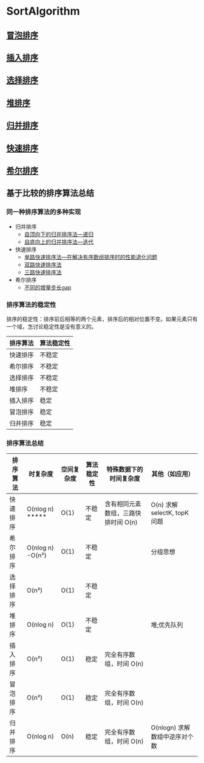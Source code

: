 # SortAlgorithm

## [冒泡排序](https://github.com/zhuyu126/SortAlgorithm/tree/master/BubbleSort)

## [插入排序](https://github.com/zhuyu126/SortAlgorithm/tree/master/InsertionSort)

## [选择排序](https://github.com/zhuyu126/SortAlgorithm/tree/master/SelectionSort)

## [堆排序](https://github.com/zhuyu126/SortAlgorithm/tree/master/HeapSort)

## [归并排序](https://github.com/zhuyu126/SortAlgorithm/tree/master/MergeSort)

## [快速排序](https://github.com/zhuyu126/SortAlgorithm/tree/master/QuickSort)

## [希尔排序](https://github.com/zhuyu126/SortAlgorithm/tree/master/ShellSort)

## 基于比较的排序算法总结

### 同一种排序算法的多种实现

- 归并排序
  - [自顶向下的归并排序法—递归](https://github.com/zhuyu126/SortAlgorithm/blob/master/MergeSort/MergeSort.java) 
  - [自底向上的归并排序法—迭代](https://github.com/zhuyu126/SortAlgorithm/blob/master/MergeSort/MergeSortBU.java)
- 快速排序
  - [单路快速排序法—在解决有序数组排序时的性能退化问题](https://github.com/zhuyu126/SortAlgorithm/blob/master/QuickSort/QuickSort.java)
  - [双路快速排序法](https://github.com/zhuyu126/SortAlgorithm/blob/master/QuickSort/QuickSort2Way.java)
  - [三路快速排序法](https://github.com/zhuyu126/SortAlgorithm/blob/master/QuickSort/QuickSort3Ways.java)
- 希尔排序
  - [不同的增量步长gap](https://github.com/zhuyu126/SortAlgorithm/blob/master/ShellSort/ShellSort.java)

### 排序算法的稳定性

排序的稳定性：排序前后相等的两个元素，排序后的相对位置不变。如果元素只有一个域，怎讨论稳定性是没有意义的。

| 排序算法 | 算法稳定性 |
| -------- | ---------- |
| 快速排序 | 不稳定     |
| 希尔排序 | 不稳定     |
| 选择排序 | 不稳定     |
| 堆排序   | 不稳定     |
| 插入排序 | 稳定       |
| 冒泡排序 | 稳定       |
| 归并排序 | 稳定       |

### 排序算法总结

| 排序算法 | 时复杂度         | 空间复杂度 | 算法稳定性 | 特殊数据下的时间复杂度              | 其他（如应用）                |
| -------- | ---------------- | ---------- | ---------- | ----------------------------------- | ----------------------------- |
| 快速排序 | O(nlog n) *****  | O(1)       | 不稳定     | 含有相同元素数组，三路快排时间 O(n) | O(n) 求解 selectK, topK 问题  |
| 希尔排序 | O(nlog n) -O(n²) | O(1)       | 不稳定     |                                     | 分组思想                      |
| 选择排序 | O(n²)            | O(1)       | 不稳定     |                                     |                               |
| 堆排序   | O(nlog n)        | O(1)       | 不稳定     |                                     | 堆;优先队列                   |
| 插入排序 | O(n²)            | O(1)       | 稳定       | 完全有序数组，时间 O(n)             |                               |
| 冒泡排序 | O(n²)            | O(1)       | 稳定       | 完全有序数组，时间 O(n)             |                               |
| 归并排序 | O(nlog n)        | O(n)       | 稳定       | 完全有序数组，时间 O(n)             | O(nlogn) 求解数组中逆序对个数 |

